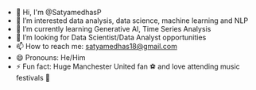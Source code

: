 - :wave: Hi, I'm @SatyamedhasP
- 👀 I’m interested data analysis, data science, machine learning and NLP
- 🌱 I’m currently learning Generative AI, Time Series Analysis
- 👯 I’m looking for Data Scientist/Data Analyst opportunities
- 📫 How to reach me: satyamedhas18@gmail.com
- 😄 Pronouns: He/Him
- ⚡ Fun fact: Huge Manchester United fan :soccer:	 and love attending music festivals :musical_note:	
